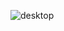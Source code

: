 ![desktop](https://github.com/HardCoder404/Tour---Travel/assets/127084297/0d84c1a5-1d54-4c70-85d2-b8a9bb04a092)
